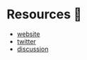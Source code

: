 # Resources 🔖 

- [website](https://nota.md/)
- [twitter](https://twitter.com/nota_md)
- [discussion](https://github.com/notaapp/issues/issues)

